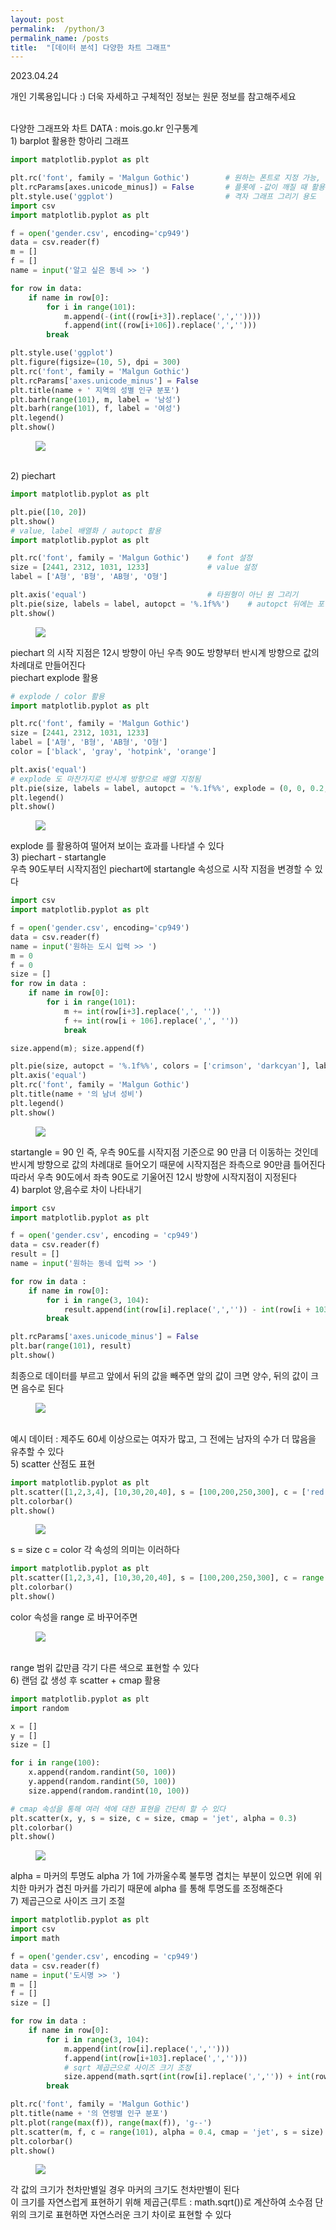 ```yaml
---
layout: post
permalink:  /python/3
permalink_name: /posts
title:  "[데이터 분석] 다양한 차트 그래프"
---
```


<p class="date">2023.04.24</p>

<p class="caution">개인 기록용입니다 :)
더욱 자세하고 구체적인 정보는
원문 정보를 참고해주세요</p>
<br>
<span class="mini-title">다양한 그래프와 차트</span>
DATA : mois.go.kr 인구통계<br>
<span class="mini-sub">1) barplot 활용한 항아리 그래프</span>

```python
import matplotlib.pyplot as plt

plt.rc('font', family = 'Malgun Gothic')        # 원하는 폰트로 지정 가능, 한글 사용시 필요
plt.rcParams[axes.unicode_minus]) = False       # 플롯에 -값이 깨질 때 활용
plt.style.use('ggplot')                         # 격자 그래프 그리기 용도
import csv
import matplotlib.pyplot as plt

f = open('gender.csv', encoding='cp949')
data = csv.reader(f)
m = []
f = []
name = input('알고 싶은 동네 >> ')

for row in data:
    if name in row[0]:
        for i in range(101):
            m.append(-(int((row[i+3]).replace(',',''))))
            f.append(int((row[i+106]).replace(',','')))
        break

plt.style.use('ggplot')
plt.figure(figsize=(10, 5), dpi = 300)
plt.rc('font', family = 'Malgun Gothic')
plt.rcParams['axes.unicode_minus'] = False
plt.title(name + ' 지역의 성별 인구 분포')
plt.barh(range(101), m, label = '남성')
plt.barh(range(101), f, label = '여성')
plt.legend()
plt.show()
```

<figure class="fig">
<img class="image" src="../contents/imgs/python_3/1.png">
</figure>
<br>
<span class="mini-sub">2) piechart</span>

```python
import matplotlib.pyplot as plt

plt.pie([10, 20])
plt.show()
# value, label 배열화 / autopct 활용
import matplotlib.pyplot as plt

plt.rc('font', family = 'Malgun Gothic')    # font 설정
size = [2441, 2312, 1031, 1233]             # value 설정
label = ['A형', 'B형', 'AB형', 'O형']

plt.axis('equal')                           # 타원형이 아닌 원 그리기
plt.pie(size, labels = label, autopct = '%.1f%%')    # autopct 뒤에는 포맷문자열이 와야함
plt.show()
```

<figure class="fig">
<img class="image" src="../contents/imgs/python_3/2.png">
</figure>

piechart 의 시작 지점은
12시 방향이 아닌
우측 90도 방향부터
반시계 방향으로 값의 차례대로 만들어진다
<br>
<span class="caution">piechart explode 활용</span>

```python
# explode / color 활용
import matplotlib.pyplot as plt

plt.rc('font', family = 'Malgun Gothic')
size = [2441, 2312, 1031, 1233]
label = ['A형', 'B형', 'AB형', 'O형']
color = ['black', 'gray', 'hotpink', 'orange']

plt.axis('equal')
# explode 도 마찬가지로 반시계 방향으로 배열 지정됨
plt.pie(size, labels = label, autopct = '%.1f%%', explode = (0, 0, 0.2, 0.2), colors = color)
plt.legend()
plt.show()
```

<figure class="fig">
<img class="image" src="../contents/imgs/python_3/3.png">
</figure>
explode 를 활용하여
떨어져 보이는 효과를 나타낼 수 있다
<br>
<span class="mini-sub">3) piechart - startangle</span><br>
우측 90도부터 시작지점인 piechart에
startangle 속성으로 시작 지점을 변경할 수 있다

```python
import csv
import matplotlib.pyplot as plt

f = open('gender.csv', encoding='cp949')
data = csv.reader(f)
name = input('원하는 도시 입력 >> ')
m = 0
f = 0
size = []
for row in data :
    if name in row[0]:
        for i in range(101):
            m += int(row[i+3].replace(',', ''))
            f += int(row[i + 106].replace(',', ''))
            break

size.append(m); size.append(f)

plt.pie(size, autopct = '%.1f%%', colors = ['crimson', 'darkcyan'], labels=['남', '여'], startangle = 90)
plt.axis('equal')
plt.rc('font', family = 'Malgun Gothic')
plt.title(name + '의 남녀 성비')
plt.legend()
plt.show()
```

<figure class="fig">
<img class="image" src="../contents/imgs/python_3/4.png">
</figure>
startangle = 90 인 즉,
우측 90도를 시작지점 기준으로
90 만큼 더 이동하는 것인데
반시계 방향으로 값의 차례대로 들어오기 때문에
시작지점은 좌측으로 90만큼 틀어진다<br>
따라서 우측 90도에서
좌측 90도로 기울어진
12시 방향에 시작지점이 지정된다
<br>
<span class="mini-sub">4) barplot 양,음수로 차이 나타내기</span>

```python
import csv
import matplotlib.pyplot as plt

f = open('gender.csv', encoding = 'cp949')
data = csv.reader(f)
result = []
name = input('원하는 동네 입력 >> ')

for row in data :
    if name in row[0]:
        for i in range(3, 104):
            result.append(int(row[i].replace(',','')) - int(row[i + 103].replace(',','')))
        break

plt.rcParams['axes.unicode_minus'] = False
plt.bar(range(101), result)
plt.show()
```

최종으로 데이터를 부르고
앞에서 뒤의 값을 빼주면
앞의 값이 크면 양수,
뒤의 값이 크면 음수로 된다<br>
<figure class="fig">
<img class="image" src="../contents/imgs/python_3/5.png">
</figure><br>
예시 데이터 : 제주도
60세 이상으로는 여자가 많고,
그 전에는 남자의 수가 더 많음을
유추할 수 있다
<br>
<span class="mini-sub">5) scatter 산점도 표현</span>

```python
import matplotlib.pyplot as plt
plt.scatter([1,2,3,4], [10,30,20,40], s = [100,200,250,300], c = ['red', 'blue', 'green', 'gold'])
plt.colorbar()
plt.show()
```

<figure class="fig">
<img class="image" src="../contents/imgs/python_3/6.png">
</figure>
s = size
c = color
각 속성의 의미는 이러하다
<br>

```python
import matplotlib.pyplot as plt
plt.scatter([1,2,3,4], [10,30,20,40], s = [100,200,250,300], c = range(4))
plt.colorbar()
plt.show()
```

color 속성을 range 로 바꾸어주면<br>
<figure class="fig">
<img class="image" src="../contents/imgs/python_3/7.png">
</figure><br>
range 범위 값만큼
각기 다른 색으로 표현할 수 있다
<br>
<span class="mini-sub">6) 랜덤 값 생성 후 scatter + cmap 활용</span>

```python
import matplotlib.pyplot as plt
import random

x = []
y = []
size = []

for i in range(100):
    x.append(random.randint(50, 100))
    y.append(random.randint(50, 100))
    size.append(random.randint(10, 100))

# cmap 속성을 통해 여러 색에 대한 표현을 간단히 할 수 있다
plt.scatter(x, y, s = size, c = size, cmap = 'jet', alpha = 0.3)
plt.colorbar()
plt.show()
```

<figure class="fig">
<img class="image" src="../contents/imgs/python_3/8.png">
</figure>
alpha = 마커의 투명도
alpha 가 1에 가까울수록 불투명
겹치는 부분이 있으면
위에 위치한 마커가 겹친 마커를 가리기 때문에
alpha 를 통해 투명도를 조정해준다
<br>
<span class="mini-sub">7) 제곱근으로 사이즈 크기 조절</span>

```python
import matplotlib.pyplot as plt
import csv
import math

f = open('gender.csv', encoding = 'cp949')
data = csv.reader(f)
name = input('도시명 >> ')
m = []
f = []
size = []

for row in data :
    if name in row[0]:
        for i in range(3, 104):
            m.append(int(row[i].replace(',','')))
            f.append(int(row[i+103].replace(',','')))
            # sqrt 제곱근으로 사이즈 크기 조정
            size.append(math.sqrt(int(row[i].replace(',','')) + int(row[i+103].replace(',',''))))
        break

plt.rc('font', family = 'Malgun Gothic')
plt.title(name + '의 연령별 인구 분포')
plt.plot(range(max(f)), range(max(f)), 'g--')
plt.scatter(m, f, c = range(101), alpha = 0.4, cmap = 'jet', s = size)
plt.colorbar()
plt.show()
```

<figure class="fig">
<img class="image" src="../contents/imgs/python_3/9.png">
</figure>
각 값의 크기가 천차만별일 경우
마커의 크기도 천차만별이 된다<br>
이 크기를 자연스럽게 표현하기 위해
제곱근(루트 : math.sqrt())로 계산하여
소수점 단위의 크기로 표현하면
자연스러운 크기 차이로 표현할 수 있다